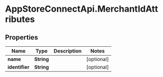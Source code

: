 # AppStoreConnectApi.MerchantIdAttributes

## Properties

Name | Type | Description | Notes
------------ | ------------- | ------------- | -------------
**name** | **String** |  | [optional] 
**identifier** | **String** |  | [optional] 


